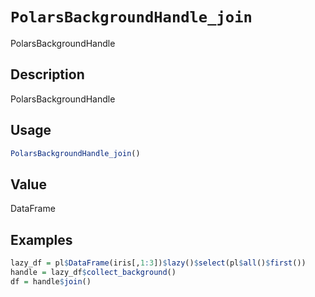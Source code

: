 # `PolarsBackgroundHandle_join`

PolarsBackgroundHandle


## Description

PolarsBackgroundHandle


## Usage

```r
PolarsBackgroundHandle_join()
```


## Value

DataFrame


## Examples

```r
lazy_df = pl$DataFrame(iris[,1:3])$lazy()$select(pl$all()$first())
handle = lazy_df$collect_background()
df = handle$join()
```


